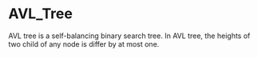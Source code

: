 # AVL_Tree
AVL tree is a self-balancing binary search tree. In AVL tree, the heights of two child of any node is differ by at most one.
